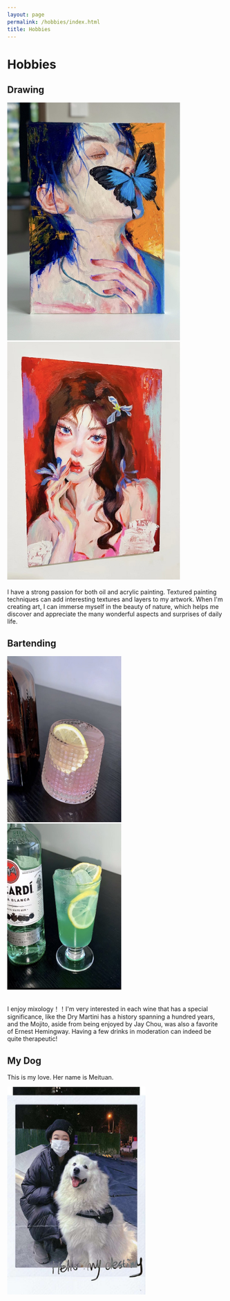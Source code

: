 ```yaml
---
layout: page
permalink: /hobbies/index.html
title: Hobbies
---
```


# Hobbies

## Drawing

<div class="second">
<img src="/images/drawing1.jpg" class="floatpic" width="400" height="550">
<img src="/images/drawing2.jpg" class="floatpic" width="400" height="550"> 
</div>
<br>
I have a strong passion for both oil and acrylic painting. Textured painting techniques can add interesting textures and layers to my artwork. When I'm creating art, I can immerse myself in the beauty of nature, which helps me discover and appreciate the many wonderful aspects and surprises of daily life.<br>


## Bartending

<div class="third">
<img src="/images/wine1.jpg" class="floatpic" width="264" height="384">
<img src="/images/wine3.jpg" class="floatpic" width="264" height="384">
</div>

<br>

I enjoy mixology！！I'm very interested in each wine that has a special significance, like  the Dry Martini has a history spanning a hundred years, and the Mojito, aside from being enjoyed by Jay Chou, was also a favorite of Ernest Hemingway. Having a few drinks in moderation can indeed be quite therapeutic!

## My Dog

This is my love. Her name is Meituan.

<div>
<img src="/images/dog.jpg" class="floatpic" width="320" height="480">
</div>
<br>


